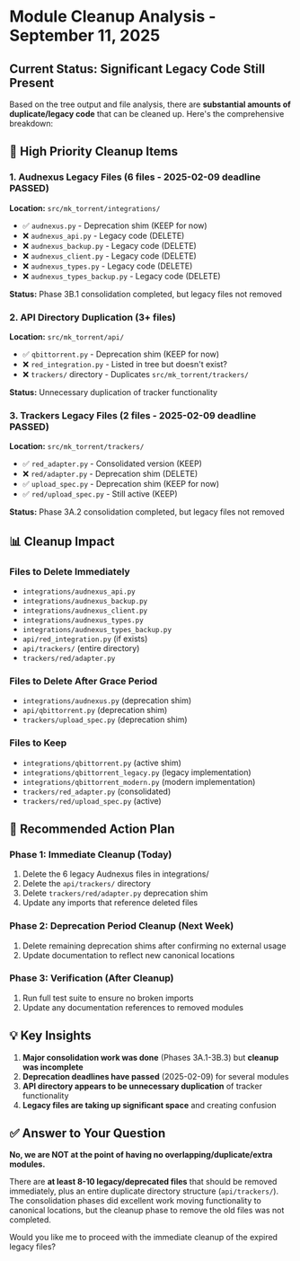 # Module Cleanup Analysis - September 11, 2025

## Current Status: Significant Legacy Code Still Present

Based on the tree output and file analysis, there are **substantial amounts of duplicate/legacy code** that can be cleaned up. Here's the comprehensive breakdown:

## 🚨 **High Priority Cleanup Items**

### 1. **Audnexus Legacy Files** (6 files - 2025-02-09 deadline PASSED)

**Location:** `src/mk_torrent/integrations/`

- ✅ `audnexus.py` - Deprecation shim (KEEP for now)
- ❌ `audnexus_api.py` - Legacy code (DELETE)
- ❌ `audnexus_backup.py` - Legacy code (DELETE)
- ❌ `audnexus_client.py` - Legacy code (DELETE)
- ❌ `audnexus_types.py` - Legacy code (DELETE)
- ❌ `audnexus_types_backup.py` - Legacy code (DELETE)

**Status:** Phase 3B.1 consolidation completed, but legacy files not removed

### 2. **API Directory Duplication** (3+ files)

**Location:** `src/mk_torrent/api/`

- ✅ `qbittorrent.py` - Deprecation shim (KEEP for now)
- ❌ `red_integration.py` - Listed in tree but doesn't exist?
- ❌ `trackers/` directory - Duplicates `src/mk_torrent/trackers/`

**Status:** Unnecessary duplication of tracker functionality

### 3. **Trackers Legacy Files** (2 files - 2025-02-09 deadline PASSED)

**Location:** `src/mk_torrent/trackers/`

- ✅ `red_adapter.py` - Consolidated version (KEEP)
- ❌ `red/adapter.py` - Deprecation shim (DELETE)
- ✅ `upload_spec.py` - Deprecation shim (KEEP for now)
- ✅ `red/upload_spec.py` - Still active (KEEP)

**Status:** Phase 3A.2 consolidation completed, but legacy files not removed

## 📊 **Cleanup Impact**

### Files to Delete Immediately

- `integrations/audnexus_api.py`
- `integrations/audnexus_backup.py`
- `integrations/audnexus_client.py`
- `integrations/audnexus_types.py`
- `integrations/audnexus_types_backup.py`
- `api/red_integration.py` (if exists)
- `api/trackers/` (entire directory)
- `trackers/red/adapter.py`

### Files to Delete After Grace Period

- `integrations/audnexus.py` (deprecation shim)
- `api/qbittorrent.py` (deprecation shim)
- `trackers/upload_spec.py` (deprecation shim)

### Files to Keep

- `integrations/qbittorrent.py` (active shim)
- `integrations/qbittorrent_legacy.py` (legacy implementation)
- `integrations/qbittorrent_modern.py` (modern implementation)
- `trackers/red_adapter.py` (consolidated)
- `trackers/red/upload_spec.py` (active)

## 🎯 **Recommended Action Plan**

### Phase 1: Immediate Cleanup (Today)

1. Delete the 6 legacy Audnexus files in integrations/
2. Delete the `api/trackers/` directory
3. Delete `trackers/red/adapter.py` deprecation shim
4. Update any imports that reference deleted files

### Phase 2: Deprecation Period Cleanup (Next Week)

1. Delete remaining deprecation shims after confirming no external usage
2. Update documentation to reflect new canonical locations

### Phase 3: Verification (After Cleanup)

1. Run full test suite to ensure no broken imports
2. Update any documentation references to removed modules

## 💡 **Key Insights**

1. **Major consolidation work was done** (Phases 3A.1-3B.3) but **cleanup was incomplete**
2. **Deprecation deadlines have passed** (2025-02-09) for several modules
3. **API directory appears to be unnecessary duplication** of tracker functionality
4. **Legacy files are taking up significant space** and creating confusion

## ✅ **Answer to Your Question**

**No, we are NOT at the point of having no overlapping/duplicate/extra modules.**

There are **at least 8-10 legacy/deprecated files** that should be removed immediately, plus an entire duplicate directory structure (`api/trackers/`). The consolidation phases did excellent work moving functionality to canonical locations, but the cleanup phase to remove the old files was not completed.

Would you like me to proceed with the immediate cleanup of the expired legacy files?
